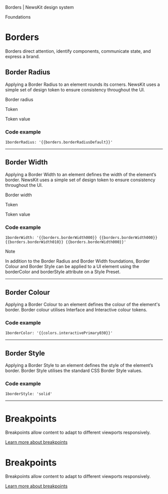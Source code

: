 Borders | NewsKit design system

Foundations

Borders
=======

Borders direct attention, identify components, communicate state, and express a brand.

Border Radius
-------------

Applying a Border Radius to an element rounds its corners. NewsKit uses a simple set of design token to ensure consistency throughout the UI.

Border radius

Token

Token value

### Code example

    1borderRadius: '{{borders.borderRadiusDefault}}'

* * *

Border Width
------------

Applying a Border Width to an element defines the width of the element’s border. NewsKit uses a simple set of design token to ensure consistency throughout the UI.

Border width

Token

Token value

### Code example

    1borderWidth: '{{borders.borderWidth000}} {{borders.borderWidth000}} {{borders.borderWidth010}} {{borders.borderWidth000}}'

Note

In addition to the Border Radius and Border Width foundations, Border Colour and Border Style can be applied to a UI element using the borderColor and borderStyle attribute on a Style Preset.

* * *

Border Colour
-------------

Applying a Border Colour to an element defines the colour of the element's border. Border colour utilises Interface and Interactive colour tokens.

### Code example

    1borderColor: '{{colors.interactivePrimary030}}'

* * *

Border Style
------------

Applying a Border Style to an element defines the style of the element’s border. Border Style utilises the standard CSS Border Style values.

### Code example

    1borderStyle: 'solid'

* * *

Breakpoints
===========

Breakpoints allow content to adapt to different viewports responsively.

[Learn more about breakpoints](/theme/foundation/breakpoints/)

Breakpoints
===========

Breakpoints allow content to adapt to different viewports responsively.

[Learn more about breakpoints](/theme/foundation/breakpoints/)